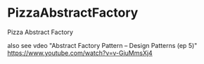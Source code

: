 # PizzaAbstractFactory
Pizza Abstract Factory

also see vdeo "Abstract Factory Pattern – Design Patterns (ep 5)" https://www.youtube.com/watch?v=v-GiuMmsXj4
